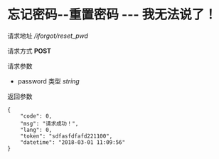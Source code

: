 # 忘记密码--重置密码  --- 我无法说了！

请求地址 */iforgot/reset_pwd*

请求方式 **POST**

请求参数
- password 类型 *string*

返回参数
```
{
	"code": 0,
	"msg": "请求成功！",
	"lang": 0,
	"token": "sdfasfdfafd221100",
	"datetime": "2018-03-01 11:09:56"
}
```

